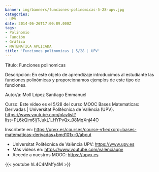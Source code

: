 ```yaml
---
banner: img/banners/funciones-polinomicas-5-28-upv.jpg
categories:
- UPV
date: 2014-06-26T17:00:09.000Z
tags:
- Polinomio
- Función
- Gráfica
- MATEMATICA APLICADA
title: 'Funciones polinomicas | 5/28 | UPV'
---
```


Título: Funciones polinomicas

Descripción: En este objeto de aprendizaje introducimos al estudiante las funciones polinómicas y proporcionamos ejemplos de este tipo de funciones. 

Autor/a: Moll López Santiago Emmanuel

Curso: Este vídeo es el 5/28 del curso MOOC Bases Matematicas: Derivadas | Universitat Politècnica de València (UPV). https://www.youtube.com/playlist?list=PL6kQim6ljTJukL1_HYPvQx_08MqXnj44O 

Inscríbete en: https://upvx.es/courses/course-v1:edxorg+bases-matematicas-derivadas+bmd101x-0/about


+ Universitat Politècnica de València UPV: https://www.upv.es
+ Más vídeos en: https://www.youtube.com/valenciaupv
+ Accede a nuestros MOOC: https://upvx.es

{{< youtube hL4C4MMfy4M >}}
